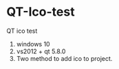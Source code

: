 # QT-Ico-test
QT ico test


1. windows 10 
2. vs2012 + qt 5.8.0
3. Two method to add ico to project.
